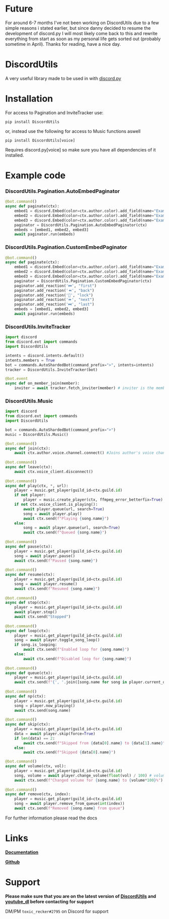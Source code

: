 # Future
For around 6-7 months I've not been working on DiscordUtils due to a few simple reasons i stated earlier, but since danny decided to resume the development of discord.py I will most likely come back to this and rewrite everything from start as soon as my personal life gets sorted out (probably sometime in April). Thanks for reading, have a nice day.

# DiscordUtils
A very useful library made to be used in with [discord.py](https://pypi.org/project/discord.py/)

# Installation
For access to Pagination and InviteTracker use:
```
pip install DiscordUtils
```

or, instead use the following for access to Music functions aswell
```
pip install DiscordUtils[voice]
```
Requires discord.py[voice] so make sure you have all dependencies of it installed.

# Example code

### DiscordUtils.Pagination.AutoEmbedPaginator
```python
@bot.command()
async def paginate(ctx):
    embed1 = discord.Embed(color=ctx.author.color).add_field(name="Example", value="Page 1")
    embed2 = discord.Embed(color=ctx.author.color).add_field(name="Example", value="Page 2")
    embed3 = discord.Embed(color=ctx.author.color).add_field(name="Example", value="Page 3")
    paginator = DiscordUtils.Pagination.AutoEmbedPaginator(ctx)
    embeds = [embed1, embed2, embed3]
    await paginator.run(embeds)
```

### DiscordUtils.Pagination.CustomEmbedPaginator
```python
@bot.command()
async def paginate(ctx):
    embed1 = discord.Embed(color=ctx.author.color).add_field(name="Example", value="Page 1")
    embed2 = discord.Embed(color=ctx.author.color).add_field(name="Example", value="Page 2")
    embed3 = discord.Embed(color=ctx.author.color).add_field(name="Example", value="Page 3")
    paginator = DiscordUtils.Pagination.CustomEmbedPaginator(ctx)
    paginator.add_reaction('⏮️', "first")
    paginator.add_reaction('⏪', "back")
    paginator.add_reaction('🔐', "lock")
    paginator.add_reaction('⏩', "next")
    paginator.add_reaction('⏭️', "last")
    embeds = [embed1, embed2, embed3]
    await paginator.run(embeds)
```

### DiscordUtils.InviteTracker
```python
import discord
from discord.ext import commands
import DiscordUtils

intents = discord.intents.default()
intents.members = True
bot = commands.AutoShardedBot(command_prefix=">", intents=intents)
tracker = DiscordUtils.InviteTracker(bot)

@bot.event
async def on_member_join(member):
    inviter = await tracker.fetch_inviter(member) # inviter is the member who invited
```

### DiscordUtils.Music
```python
import discord
from discord.ext import commands
import DiscordUtils

bot = commands.AutoShardedBot(command_prefix=">")
music = DiscordUtils.Music()

@bot.command()
async def join(ctx):
    await ctx.author.voice.channel.connect() #Joins author's voice channel
    
@bot.command()
async def leave(ctx):
    await ctx.voice_client.disconnect()
    
@bot.command()
async def play(ctx, *, url):
    player = music.get_player(guild_id=ctx.guild.id)
    if not player:
        player = music.create_player(ctx, ffmpeg_error_betterfix=True)
    if not ctx.voice_client.is_playing():
        await player.queue(url, search=True)
        song = await player.play()
        await ctx.send(f"Playing {song.name}")
    else:
        song = await player.queue(url, search=True)
        await ctx.send(f"Queued {song.name}")
        
@bot.command()
async def pause(ctx):
    player = music.get_player(guild_id=ctx.guild.id)
    song = await player.pause()
    await ctx.send(f"Paused {song.name}")
    
@bot.command()
async def resume(ctx):
    player = music.get_player(guild_id=ctx.guild.id)
    song = await player.resume()
    await ctx.send(f"Resumed {song.name}")
    
@bot.command()
async def stop(ctx):
    player = music.get_player(guild_id=ctx.guild.id)
    await player.stop()
    await ctx.send("Stopped")
    
@bot.command()
async def loop(ctx):
    player = music.get_player(guild_id=ctx.guild.id)
    song = await player.toggle_song_loop()
    if song.is_looping:
        await ctx.send(f"Enabled loop for {song.name}")
    else:
        await ctx.send(f"Disabled loop for {song.name}")
    
@bot.command()
async def queue(ctx):
    player = music.get_player(guild_id=ctx.guild.id)
    await ctx.send(f"{', '.join([song.name for song in player.current_queue()])}")
    
@bot.command()
async def np(ctx):
    player = music.get_player(guild_id=ctx.guild.id)
    song = player.now_playing()
    await ctx.send(song.name)
    
@bot.command()
async def skip(ctx):
    player = music.get_player(guild_id=ctx.guild.id)
    data = await player.skip(force=True)
    if len(data) == 2:
        await ctx.send(f"Skipped from {data[0].name} to {data[1].name}")
    else:
        await ctx.send(f"Skipped {data[0].name}")

@bot.command()
async def volume(ctx, vol):
    player = music.get_player(guild_id=ctx.guild.id)
    song, volume = await player.change_volume(float(vol) / 100) # volume should be a float between 0 to 1
    await ctx.send(f"Changed volume for {song.name} to {volume*100}%")
    
@bot.command()
async def remove(ctx, index):
    player = music.get_player(guild_id=ctx.guild.id)
    song = await player.remove_from_queue(int(index))
    await ctx.send(f"Removed {song.name} from queue")
```

For further information please read the docs

# Links
**[Documentation](https://docs.discordutils.gq)**

**[Github](https://github.discordutils.gq)**

# Support
**__Please make sure that you are on the latest version of [DiscordUtils](https://pypi.org/project/DiscordUtils) and [youtube_dl](https://pypi.org/project/youtube_dl) before contacting for support__**

DM/PM `toxic_recker#2795` on Discord for support
